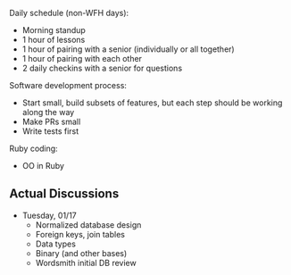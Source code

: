 Daily schedule (non-WFH days):

* Morning standup
* 1 hour of lessons
* 1 hour of pairing with a senior (individually or all together)
* 1 hour of pairing with each other
* 2 daily checkins with a senior for questions

Software development process:

* Start small, build subsets of features, but each step should be working along the way
* Make PRs small
* Write tests first

Ruby coding:

* OO in Ruby

## Actual Discussions

* Tuesday, 01/17
  * Normalized database design
  * Foreign keys, join tables
  * Data types
  * Binary (and other bases)
  * Wordsmith initial DB review

